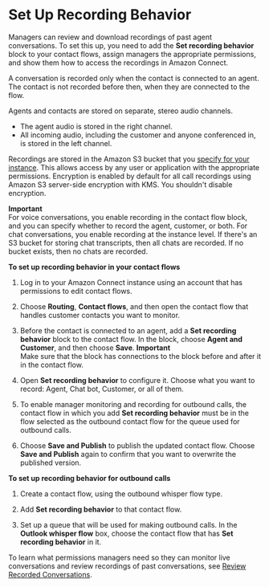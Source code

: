# Set Up Recording Behavior<a name="set-up-recordings"></a>

Managers can review and download recordings of past agent conversations\. To set this up, you need to add the **Set recording behavior** block to your contact flows, assign managers the appropriate permissions, and show them how to access the recordings in Amazon Connect\.

A conversation is recorded only when the contact is connected to an agent\. The contact is not recorded before then, when they are connected to the flow\. 

Agents and contacts are stored on separate, stereo audio channels\.
+ The agent audio is stored in the right channel\. 
+ All incoming audio, including the customer and anyone conferenced in, is stored in the left channel\. 

Recordings are stored in the Amazon S3 bucket that you [specify for your instance](update-instance-settings.md)\. This allows access by any user or application with the appropriate permissions\. Encryption is enabled by default for all call recordings using Amazon S3 server\-side encryption with KMS\. You shouldn't disable encryption\.

**Important**  
For voice conversations, you enable recording in the contact flow block, and you can specify whether to record the agent, customer, or both\. For chat conversations, you enable recording at the instance level\. If there's an S3 bucket for storing chat transcripts, then all chats are recorded\. If no bucket exists, then no chats are recorded\.

**To set up recording behavior in your contact flows**

1. Log in to your Amazon Connect instance using an account that has permissions to edit contact flows\.

1. Choose **Routing**, **Contact flows**, and then open the contact flow that handles customer contacts you want to monitor\. 

1. Before the contact is connected to an agent, add a **Set recording behavior** block to the contact flow\. In the block, choose **Agent and Customer**, and then choose **Save**\.
**Important**  
Make sure that the block has connections to the block before and after it in the contact flow\.

1. Open **Set recording behavior** to configure it\. Choose what you want to record: Agent, Chat bot, Customer, or all of them\. 

1. To enable manager monitoring and recording for outbound calls, the contact flow in which you add **Set recording behavior** must be in the flow selected as the outbound contact flow for the queue used for outbound calls\.

1. Choose **Save and Publish** to publish the updated contact flow\. Choose **Save and Publish** again to confirm that you want to overwrite the published version\.

**To set up recording behavior for outbound calls**

1. Create a contact flow, using the outbound whisper flow type\.

1. Add **Set recording behavior** to that contact flow\.

1. Set up a queue that will be used for making outbound calls\. In the **Outlook whisper flow** box, choose the contact flow that has **Set recording behavior** in it\. 

To learn what permissions managers need so they can monitor live conversations and review recordings of past conversations, see [Review Recorded Conversations](recordings.md)\.